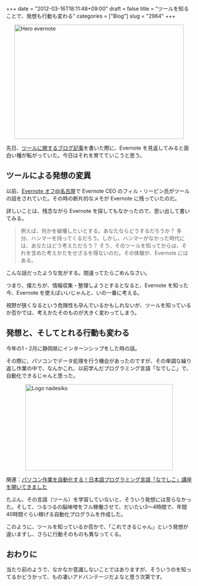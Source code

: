 +++
date = "2012-03-16T18:11:48+09:00"
draft = false
title = "ツールを知ることで、発想も行動も変わる"
categories = ["Blog"]
slug = "2964"
+++

<img style="display:block; margin-left:auto; margin-right:auto;" src="/images/2012/03/hero_evernote.png" alt="Hero evernote" title="hero_evernote.png" border="0" width="460" height="310" />

先日、<a href="http://rakuishi.com/think/2884/" target="_blank">ツールに関するブログ記事</a>を書いた際に、Evernote を見返してみると面白い種が転がっていた。今日はそれを育てていこうと思う。

<h2>ツールによる発想の変異</h2>

以前、<a href="http://rakuishi.com/event/1288/" target="_blank">Evernote オフ@名古屋</a>で Evernote CEO のフィル・リービン氏がツールの話をされていた。その時の断片的なメモが Evernote に残っていたのだ。

詳しいことは、残念ながら Evernote を探してもなかったので、思い出して書いてみる。

<blockquote><p>例えば、何かを破壊したいとする。あなたならどうするだろうか？ 多分、ハンマーを持ってくるだろう。しかし、ハンマーがなかった時代には、あなたはどう考えただろう？ そう、そのツールを知ってからは、それを含めた考えかたをせざるを得ないのだ。その体験が、Evernote にはある。</p></blockquote>

こんな話だったような気がする。間違ってたらごめんなさい。

つまり、僕たちが、情報収集・整理しようとするとなると、Evernote を知った今、Evernote を使えばいいじゃんと、いの一番に考える。

視野が狭くなるという危険性も孕んでいるかもしれないが、ツールを知っているか否かでは、考えかたそのものが大きく変わってしまう。

<h2>発想と、そしてとれる行動も変わる</h2>

今年の1・2月に静岡県にインターンシップをした時の話。

その際に、パソコンでデータ処理を行う機会があったのですが、その単調な繰り返し作業の中で、なんかこれ、以前学んだプログラミング言語「なでしこ」で、自動化できるじゃんと思った。

<img style="display:block; margin-left:auto; margin-right:auto;" src="/images/2012/02/logo-nadesiko.jpeg" alt="Logo nadesiko" title="logo-nadesiko.jpeg" border="0" width="400" height="234" />

関連：<a href="http://rakuishi.com/windows/2580/" target="_blank">パソコン作業を自動化する！日本語プログラミング言語「なでしこ」講座を開いてきました</a>

たぶん、その言語（ツール）を学習していないと、そういう発想には至らなかった。そして、つるつるの脳味噌をフル稼働させて、だいたい3〜4時間で、年間40時間ぐらい稼げる自動化プログラムを作成した。

このように、ツールを知っているか否かで、「これできるじゃん」という発想が違いますし、さらに行動そのものも異なってくる。

<h2>おわりに</h2>

当たり前のようで、なかなか意識しないことではありますが、そういうのを知ってるかどうかって、もの凄いアドバンテージだよなと思う次第です。
